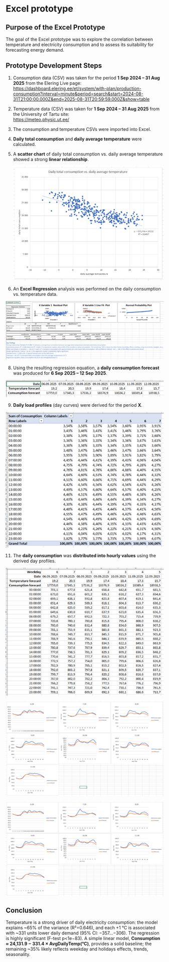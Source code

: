 # Excel prototype

## Purpose of the Excel Prototype  
The goal of the Excel prototype was to explore the correlation between temperature and electricity consumption and to assess its suitability for forecasting energy demand.

## Prototype Development Steps

1. Consumption data (CSV) was taken for the period **1 Sep 2024 – 31 Aug 2025** from the Elering Live page:  
   <https://dashboard.elering.ee/et/system/with-plan/production-consumption?interval=minute&period=search&start=2024-08-31T21:00:00.000Z&end=2025-08-31T20:59:59.000Z&show=table>

2. Temperature data (CSV) was taken for **1 Sep 2024 – 31 Aug 2025** from the University of Tartu site:  
   <https://meteo.physic.ut.ee/>

3. The consumption and temperature CSVs were imported into Excel.  

4. **Daily total consumption** and **daily average temperature** were calculated.  

5. A **scatter chart** of daily total consumption vs. daily average temperature showed a strong **linear relationship**.
     
   [![Scatter Chart](https://github.com/martinoland1/Electricity-Consumption-Forecast/blob/main/excel_prototype/scatter_chart.png)](https://github.com/martinoland1/Electricity-Consumption-Forecast/blob/main/excel_prototype/scatter_chart.png)

7. An **Excel Regression** analysis was performed on the daily consumption vs. temperature data.  

![Regression Analysis](https://github.com/martinoland1/Electricity-Consumption-Forecast/blob/main/excel_prototype/regression_analysis.png)

8. Using the resulting regression equation, a **daily consumption forecast** was produced for **6 Sep 2025 – 12 Sep 2025**.  

![Daily Consumption Forecast](https://github.com/martinoland1/Electricity-Consumption-Forecast/blob/main/excel_prototype/daily_consumption_forecast.png)

9. **Daily load profiles** (day curves) were derived for the period **X**.

![Daily Profile](https://github.com/martinoland1/Electricity-Consumption-Forecast/blob/main/excel_prototype/daily_ptofile.png)

11. The **daily consumption** was **distributed into hourly values** using the derived day profiles.
   
![Hourly Consumption Forecast](https://github.com/martinoland1/Electricity-Consumption-Forecast/blob/main/excel_prototype/hourly_consumption_forecast.png)

[![Consumption vs Forecast Graphs](https://github.com/martinoland1/Electricity-Consumption-Forecast/blob/main/excel_prototype/consumption_vs_forecast_graphs.png)](https://github.com/martinoland1/Electricity-Consumption-Forecast/blob/main/excel_prototype/consumption_vs_forecast_graphs.png)

[![Consumption vs Forecast Graphs](https://github.com/martinoland1/Electricity-Consumption-Forecast/blob/main/excel_prototype/consumption_vs_forecast_graphs.png)](https://github.com/martinoland1/Electricity-Consumption-Forecast/blob/main/excel_prototype/consumption_vs_forecast_graphs.png)

## Conclusion

Temperature is a strong driver of daily electricity consumption: the model explains ~65% of the variance (R²=0.646), and each +1 °C is associated with ~331 units lower daily demand (95% CI: −357…−306). The regression is highly significant (F-test p<1e−83). A simple linear model, **Consumption ≈ 24,131.9 − 331.4 × AvgDailyTemp(°C)**, provides a solid baseline; the remaining ~35% likely reflects weekday and holidays effects, trends, seasonality.

